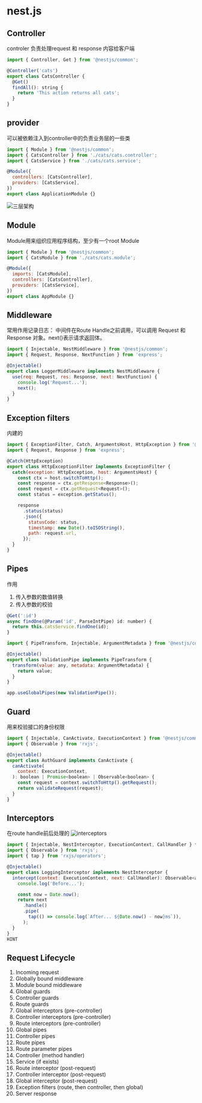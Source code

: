 ﻿# nest.js

## Controller

controler 负责处理request 和 response 内容给客户端

```js
import { Controller, Get } from '@nestjs/common';

@Controller('cats')
export class CatsController {
  @Get()
  findAll(): string {
    return 'This action returns all cats';
  }
}
```

## provider

可以被依赖注入到controller中的负责业务层的一些类

```js
import { Module } from '@nestjs/common';
import { CatsController } from './cats/cats.controller';
import { CatsService } from './cats/cats.service';

@Module({
  controllers: [CatsController],
  providers: [CatsService],
})
export class ApplicationModule {}
```

![三层架构](https://i.loli.net/2019/07/01/5d19aa5c9532744345.png)

## Module

Module用来组织应用程序结构，至少有一个root Module

```js
import { Module } from '@nestjs/common';
import { CatsModule } from './cats/cats.module';

@Module({
  imports: [CatsModule],
  controllers: [CatsController],
  providers: [CatsService],
})
export class AppModule {}
```

## Middleware

常用作用记录日志：
中间件在Route Handle之前调用，可以调用 Request 和 Response 对象。next()表示请求返回体。

```js
import { Injectable, NestMiddleware } from '@nestjs/common';
import { Request, Response, NextFunction } from 'express';

@Injectable()
export class LoggerMiddleware implements NestMiddleware {
  use(req: Request, res: Response, next: NextFunction) {
    console.log('Request...');
    next();
  }
}
```

## Exception filters

内建的

```js
import { ExceptionFilter, Catch, ArgumentsHost, HttpException } from '@nestjs/common';
import { Request, Response } from 'express';

@Catch(HttpException)
export class HttpExceptionFilter implements ExceptionFilter {
  catch(exception: HttpException, host: ArgumentsHost) {
    const ctx = host.switchToHttp();
    const response = ctx.getResponse<Response>();
    const request = ctx.getRequest<Request>();
    const status = exception.getStatus();

    response
      .status(status)
      .json({
        statusCode: status,
        timestamp: new Date().toISOString(),
        path: request.url,
      });
  }
}
```

## Pipes

作用

1. 传入参数的数值转换
2. 传入参数的校验

```js
@Get(':id')
async findOne(@Param('id', ParseIntPipe) id: number) {
  return this.catsService.findOne(id);
}
```

```js
import { PipeTransform, Injectable, ArgumentMetadata } from '@nestjs/common';

@Injectable()
export class ValidationPipe implements PipeTransform {
  transform(value: any, metadata: ArgumentMetadata) {
    return value;
  }
}
```

```js
app.useGlobalPipes(new ValidationPipe());
```

## Guard

用来校验接口的身份权限

```js
import { Injectable, CanActivate, ExecutionContext } from '@nestjs/common';
import { Observable } from 'rxjs';

@Injectable()
export class AuthGuard implements CanActivate {
  canActivate(
    context: ExecutionContext,
  ): boolean | Promise<boolean> | Observable<boolean> {
    const request = context.switchToHttp().getRequest();
    return validateRequest(request);
  }
}
```

## Interceptors

在route handle前后处理的
![interceptors](https://docs.nestjs.com/assets/Interceptors_1.png)

```js
import { Injectable, NestInterceptor, ExecutionContext, CallHandler } from '@nestjs/common';
import { Observable } from 'rxjs';
import { tap } from 'rxjs/operators';

@Injectable()
export class LoggingInterceptor implements NestInterceptor {
  intercept(context: ExecutionContext, next: CallHandler): Observable<any> {
    console.log('Before...');

    const now = Date.now();
    return next
      .handle()
      .pipe(
        tap(() => console.log(`After... ${Date.now() - now}ms`)),
      );
  }
}
HINT
```

## Request Lifecycle

1. Incoming request
2. Globally bound middleware
3. Module bound middleware
4. Global guards
5. Controller guards
6. Route guards
7. Global interceptors (pre-controller)
8. Controller interceptors (pre-controller)
9. Route interceptors (pre-controller)
10. Global pipes
11. Controller pipes
12. Route pipes
13. Route parameter pipes
14. Controller (method handler)
15. Service (if exists)
16. Route interceptor (post-request)
17. Controller interceptor (post-request)
18. Global interceptor (post-request)
19. Exception filters (route, then controller, then global)
20. Server response
